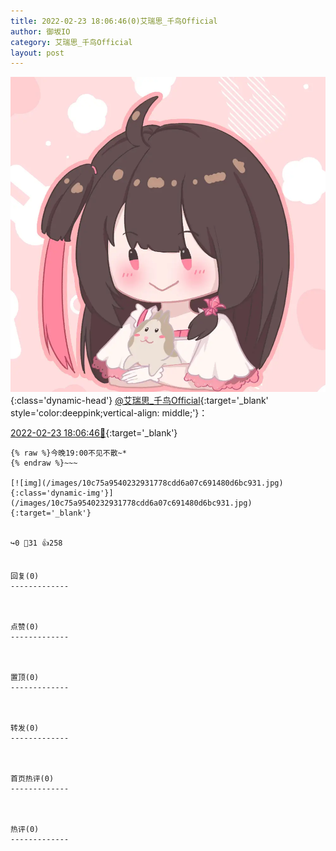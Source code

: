 ```yaml
---
title: 2022-02-23 18:06:46(0)艾瑞思_千鸟Official
author: 御坂IO
category: 艾瑞思_千鸟Official
layout: post
---
```


![img](/images/7e08840c56f251de28bdf766b647bd5fe9a5d50a.jpg){:class='dynamic-head'}
[@艾瑞思_千鸟Official](https://space.bilibili.com/1090010845/dynamic){:target='_blank' style='color:deeppink;vertical-align: middle;'}：

[2022-02-23 18:06:46🔗](https://t.bilibili.com/630382683812266002){:target='_blank'}

~~~
{% raw %}今晚19:00不见不散~*
{% endraw %}~~~

[![img](/images/10c75a9540232931778cdd6a07c691480d6bc931.jpg){:class='dynamic-img'}](/images/10c75a9540232931778cdd6a07c691480d6bc931.jpg){:target='_blank'}


↪️0 💬31 👍258


回复(0)
-------------



点赞(0)
-------------



置顶(0)
-------------



转发(0)
-------------



首页热评(0)
-------------



热评(0)
-------------



